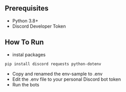 
## Prerequisites
- Python 3.8+
- Discord Developer Token

## How To Run

- instal packages

```bash
pip install discord requests python-dotenv
```

- Copy and renamed the env-sample to .env
- Edit the .env file to your personal Discord bot token
- Run the bots

